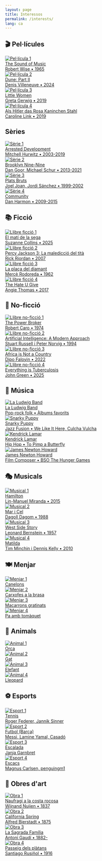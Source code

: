 ```yaml
---
layout: page
title: Interessos
permalink: /interests/
lang: ca
---
```


<div class="interests-container">
  
  <!-- Pel·lícules -->
  <div class="interest-category">
    <h2>🎬 Pel·lícules</h2>
    <div class="interest-grid">
      <div class="interest-item">
        <a href="https://letterboxd.com/tique_011/film/the-sound-of-music/activity/" class="interest-link" target="_blank" rel="noopener">
          <img src="/images/interests/movies/the-sound-of-music.jpg" alt="Pel·lícula 1" onerror="this.parentElement.parentElement.innerHTML='<div class=&quot;interest-placeholder&quot;>Poster 1</div>'">
          <div class="interest-overlay">
            <div class="interest-title">The Sound of Music</div>
            <div class="interest-subtitle">Robert Wise • 1965</div>
          </div>
        </a>
      </div>
      <div class="interest-item">
        <a href="https://letterboxd.com/tique_011/film/dune-part-two/activity/" class="interest-link" target="_blank" rel="noopener">
          <img src="/images/interests/movies/dune-part-two.jpg" alt="Pel·lícula 2" onerror="this.parentElement.parentElement.innerHTML='<div class=&quot;interest-placeholder&quot;>Poster 2</div>'">
          <div class="interest-overlay">
            <div class="interest-title">Dune: Part II</div>
            <div class="interest-subtitle">Denis Villeneuve • 2024</div>
          </div>
        </a>
      </div>
      <div class="interest-item">
        <a href="https://letterboxd.com/tique_011/film/little-women-2019/" class="interest-link" target="_blank" rel="noopener">
          <img src="/images/interests/movies/little-women.jpg" alt="Pel·lícula 3" onerror="this.parentElement.parentElement.innerHTML='<div class=&quot;interest-placeholder&quot;>Poster 3</div>'">
          <div class="interest-overlay">
            <div class="interest-title">Little Women</div>
            <div class="interest-subtitle">Greta Gerwig • 2019</div>
          </div>
        </a>
      </div>
      <div class="interest-item">
        <a href="https://letterboxd.com/tique_011/film/when-hitler-stole-pink-rabbit/activity/" class="interest-link" target="_blank" rel="noopener">
          <img src="/images/interests/movies/als-hitler-das-rosa-kaninchen-stahl.jpg" alt="Pel·lícula 4" onerror="this.parentElement.parentElement.innerHTML='<div class=&quot;interest-placeholder&quot;>Poster 4</div>'">
          <div class="interest-overlay">
            <div class="interest-title">Als Hitler das Rosa Kaninchen Stahl</div>
            <div class="interest-subtitle">Caroline Link • 2019</div>
          </div>
        </a>
      </div>
    </div>
  </div>

  <!-- Sèries -->
  <div class="interest-category">
    <h2> Sèries</h2>
    <div class="interest-grid">
      <div class="interest-item">
        <a href="https://www.imdb.com/title/tt0367279/" class="interest-link" target="_blank" rel="noopener">
          <img src="/images/interests/shows/arrested-development.jpg" alt="Sèrie 1" onerror="this.parentElement.parentElement.innerHTML='<div class=&quot;interest-placeholder&quot;>Sèrie 1</div>'">
          <div class="interest-overlay">
            <div class="interest-title">Arrested Development</div>
            <div class="interest-subtitle">Mitchell Hurwitz • 2003-2019</div>
          </div>
        </a>
      </div>
      <div class="interest-item">
        <a href="https://www.imdb.com/title/tt2467372/" class="interest-link" target="_blank" rel="noopener">
          <img src="/images/interests/shows/brooklyn-nine-nine.jpg" alt="Sèrie 2" onerror="this.parentElement.parentElement.innerHTML='<div class=&quot;interest-placeholder&quot;>Sèrie 2</div>'">
          <div class="interest-overlay">
            <div class="interest-title">Brooklyn Nine-Nine</div>
            <div class="interest-subtitle">Dan Goor, Michael Schur • 2013-2021</div>
          </div>
        </a>
      </div>
      <div class="interest-item">
        <a href="https://www.imdb.com/title/tt0352089/" class="interest-link" target="_blank" rel="noopener">
          <img src="/images/interests/shows/plats-bruts.jpg" alt="Sèrie 3" onerror="this.parentElement.parentElement.innerHTML='<div class=&quot;interest-placeholder&quot;>Sèrie 3</div>'">
          <div class="interest-overlay">
            <div class="interest-title">Plats Bruts</div>
            <div class="interest-subtitle">Joel Joan, Jordi Sánchez • 1999-2002</div>
          </div>
        </a>
      </div>
      <div class="interest-item">
        <a href="https://www.imdb.com/title/tt1439629/" class="interest-link" target="_blank" rel="noopener">
          <img src="/images/interests/shows/community.jpg" alt="Sèrie 4" onerror="this.parentElement.parentElement.innerHTML='<div class=&quot;interest-placeholder&quot;>Sèrie 4</div>'">
          <div class="interest-overlay">
            <div class="interest-title">Community</div>
            <div class="interest-subtitle">Dan Harmon • 2009-2015</div>
          </div>
        </a>
      </div>
    </div>
  </div>

  <!-- Llibres de ficció -->
  <div class="interest-category">
    <h2>📚 Ficció</h2>
    <div class="interest-grid">
      <div class="interest-item">
        <a href="https://app.thestorygraph.com/reviews/9b49ae8e-0b73-4d4b-bb89-ee7c98a80aef" class="interest-link" target="_blank" rel="noopener">
          <img src="/images/interests/fiction/el-mati-de-la-sega.jpg" alt="Llibre ficció 1" onerror="this.parentElement.parentElement.innerHTML='<div class=&quot;interest-placeholder&quot;>Portada 1</div>'">
          <div class="interest-overlay">
            <div class="interest-title">El matí de la sega</div>
            <div class="interest-subtitle">Suzanne Collins • 2025</div>
          </div>
        </a>
      </div>
      <div class="interest-item">
        <a href="https://app.thestorygraph.com/reviews/ffc91366-cbd6-4234-bbe0-47f26c611906" class="interest-link" target="_blank" rel="noopener">
          <img src="/images/interests/fiction/percy-jackson-la-malediccio-del-tita.jpg" alt="Llibre ficció 2" onerror="this.parentElement.parentElement.innerHTML='<div class=&quot;interest-placeholder&quot;>Portada 2</div>'">
          <div class="interest-overlay">
            <div class="interest-title">Percy Jackson 3: La maledicció del tità</div>
            <div class="interest-subtitle">Rick Riordan • 2007</div>
          </div>
        </a>
      </div>
      <div class="interest-item">
        <a href="https://app.thestorygraph.com/reviews/cbe98c2e-abb0-434d-94f2-ec25f4a718b5" class="interest-link" target="_blank" rel="noopener">
          <img src="/images/interests/fiction/la-placa-del-diamant.jpg" alt="Llibre ficció 3" onerror="this.parentElement.parentElement.innerHTML='<div class=&quot;interest-placeholder&quot;>Portada 3</div>'">
          <div class="interest-overlay">
            <div class="interest-title">La plaça del diamant</div>
            <div class="interest-subtitle">Mercè Rodoreda • 1962</div>
          </div>
        </a>
      </div>
      <div class="interest-item">
        <a href="https://app.thestorygraph.com/reviews/14927454-0ced-4db7-a46a-b111e596a9a3" class="interest-link" target="_blank" rel="noopener">
          <img src="/images/interests/fiction/the-hate-u-give.jpg" alt="Llibre ficció 4" onerror="this.parentElement.parentElement.innerHTML='<div class=&quot;interest-placeholder&quot;>Portada 4</div>'">
          <div class="interest-overlay">
            <div class="interest-title">The Hate U Give</div>
            <div class="interest-subtitle">Angie Thomas • 2017</div>
          </div>
        </a>
      </div>
    </div>
  </div>

  <!-- Llibres de no-ficció -->
  <div class="interest-category">
    <h2>📖 No-ficció</h2>
    <div class="interest-grid">
      <div class="interest-item">
        <a href="https://app.thestorygraph.com/reviews/99441071-67b2-40ee-9ec1-123df94e262b" class="interest-link" target="_blank" rel="noopener">
          <img src="/images/interests/nonfiction/the-power-broker.jpg" alt="Llibre no-ficció 1" onerror="this.parentElement.parentElement.innerHTML='<div class=&quot;interest-placeholder&quot;>Portada 1</div>'">
          <div class="interest-overlay">
            <div class="interest-title">The Power Broker</div>
            <div class="interest-subtitle">Robert Caro • 1974</div>
          </div>
        </a>
      </div>
      <div class="interest-item">
        <a href="https://app.thestorygraph.com/books/b73a25c2-bcf4-4b66-a14e-1df9c1a4d59c" class="interest-link" target="_blank" rel="noopener">
          <img src="/images/interests/nonfiction/artificial-intelligence-modern-approach.jpg" alt="Llibre no-ficció 2" onerror="this.parentElement.parentElement.innerHTML='<div class=&quot;interest-placeholder&quot;>Portada 2</div>'">
          <div class="interest-overlay">
            <div class="interest-title">Artificial Intelligence: A Modern Approach</div>
            <div class="interest-subtitle">Stuart Russell i Peter Norvig • 1994</div>
          </div>
        </a>
      </div>
      <div class="interest-item">
        <a href="#" class="interest-link" target="_blank" rel="noopener">
          <img src="/images/interests/nonfiction/africa-is-not-a-country.jpg" alt="Llibre no-ficció 3" onerror="this.parentElement.parentElement.innerHTML='<div class=&quot;interest-placeholder&quot;>Portada 3</div>'">
          <div class="interest-overlay">
            <div class="interest-title">Africa is Not a Country</div>
            <div class="interest-subtitle">Dipo Faloyin • 2022</div>
          </div>
        </a>
      </div>
      <div class="interest-item">
        <a href="https://app.thestorygraph.com/reviews/3cb87e45-cbe7-4fcf-8c7b-c2a519eb7a4d" class="interest-link" target="_blank" rel="noopener">
          <img src="/images/interests/nonfiction/everything-is-tuberculosis.jpg" alt="Llibre no-ficció 4" onerror="this.parentElement.parentElement.innerHTML='<div class=&quot;interest-placeholder&quot;>Portada 4</div>'">
          <div class="interest-overlay">
            <div class="interest-title">Everything is Tuberculosis</div>
            <div class="interest-subtitle">John Green • 2025</div>
          </div>
        </a>
      </div>
    </div>
  </div>

  <!-- Música (artistes i àlbums favorits) -->
  <div class="interest-category">
    <h2>🎵 Música</h2>
    <div class="interest-grid">
      <!-- Artistes seleccionats -->
      <div class="interest-item">
        <a href="https://open.spotify.com/artist/1hOwyBjBzD71G76KApDEy5" class="interest-link" target="_blank" rel="noopener">
          <img src="/images/interests/music/la-ludwig-band.jpg" alt="La Ludwig Band" onerror="this.parentElement.parentElement.innerHTML='<div class=&quot;interest-placeholder&quot;>La Ludwig Band</div>'">
          <div class="interest-overlay">
            <div class="interest-title">La Ludwig Band</div>
            <div class="interest-subtitle">Pop-rock folk • Àlbums favorits</div>
          </div>
        </a>
      </div>
      <div class="interest-item">
        <a href="#" class="interest-link" target="_blank" rel="noopener">
          <img src="/images/interests/music/snarky-puppy.jpg" alt="Snarky Puppy" onerror="this.parentElement.parentElement.innerHTML='<div class=&quot;interest-placeholder&quot;>Snarky Puppy</div>'">
          <div class="interest-overlay">
            <div class="interest-title">Snarky Puppy</div>
            <div class="interest-subtitle">Jazz Fusion • We Like It Here, Culcha Vulcha</div>
          </div>
        </a>
      </div>
      <!-- Artistes individuals -->
      <div class="interest-item">
        <a href="#" class="interest-link" target="_blank" rel="noopener">
          <img src="/images/interests/music/kendrick-lamar.jpg" alt="Kendrick Lamar" onerror="this.parentElement.parentElement.innerHTML='<div class=&quot;interest-placeholder&quot;>Kendrick Lamar</div>'">
          <div class="interest-overlay">
            <div class="interest-title">Kendrick Lamar</div>
            <div class="interest-subtitle">Hip Hop • To Pimp a Butterfly</div>
          </div>
        </a>
      </div>
      <div class="interest-item">
        <a href="#" class="interest-link" target="_blank" rel="noopener">
          <img src="/images/interests/music/james-newton-howard.jpg" alt="James Newton Howard" onerror="this.parentElement.parentElement.innerHTML='<div class=&quot;interest-placeholder&quot;>James Newton Howard</div>'">
          <div class="interest-overlay">
            <div class="interest-title">James Newton Howard</div>
            <div class="interest-subtitle">Film Composer • BSO The Hunger Games</div>
          </div>
        </a>
      </div>
    </div>
  </div>

  <!-- Musicals -->
  <div class="interest-category">
    <h2>🎭 Musicals</h2>
    <div class="interest-grid">
      <div class="interest-item">
        <a href="#🎭-musicals" class="interest-link" target="_blank" rel="noopener">
          <img src="/images/interests/musicals/hamilton.jpg" alt="Musical 1" onerror="this.parentElement.parentElement.innerHTML='<div class=&quot;interest-placeholder&quot;>Musical 1</div>'">
          <div class="interest-overlay">
            <div class="interest-title">Hamilton</div>
            <div class="interest-subtitle">Lin-Manuel Miranda • 2015</div>
          </div>
        </a>
      </div>
      <div class="interest-item">
        <a href="https://www.teatrevictoria.com/ca/cartellera/c/183-mar-i-cel.html" class="interest-link" target="_blank" rel="noopener">
          <img src="/images/interests/musicals/the-phantom-of-the-opera.jpg" alt="Musical 2" onerror="this.parentElement.parentElement.innerHTML='<div class=&quot;interest-placeholder&quot;>Musical 2</div>'">
          <div class="interest-overlay">
            <div class="interest-title">Mar i Cel</div>
            <div class="interest-subtitle">Dagoll Dagom • 1988</div>
          </div>
        </a>
      </div>
      <div class="interest-item">
        <a href="#🎭-musicals" class="interest-link" target="_blank" rel="noopener">
          <img src="/images/interests/musicals/west-side-story.jpg" alt="Musical 3" onerror="this.parentElement.parentElement.innerHTML='<div class=&quot;interest-placeholder&quot;>Musical 3</div>'">
          <div class="interest-overlay">
            <div class="interest-title">West Side Story</div>
            <div class="interest-subtitle">Leonard Bernstein • 1957</div>
          </div>
        </a>
      </div>
      <div class="interest-item">
        <a href="#🎭-musicals" class="interest-link" target="_blank" rel="noopener">
          <img src="/images/interests/musicals/matilda.jpg" alt="Musical 4" onerror="this.parentElement.parentElement.innerHTML='<div class=&quot;interest-placeholder&quot;>Musical 4</div>'">
          <div class="interest-overlay">
            <div class="interest-title">Matilda</div>
            <div class="interest-subtitle">Tim Minchin i Dennis Kelly • 2010</div>
          </div>
        </a>
      </div>
    </div>
  </div>

  <!-- Menjar -->
  <div class="interest-category">
    <h2>🍽️ Menjar</h2>
    <div class="interest-grid">
      <div class="interest-item">
        <a href="#" class="interest-link" target="_blank" rel="noopener">
          <img src="/images/interests/food/canelons.png" alt="Menjar 1" onerror="this.parentElement.parentElement.innerHTML='<div class=&quot;interest-placeholder&quot;>Menjar 1</div>'">
          <div class="interest-overlay">
            <div class="interest-title">Canelons</div>
            <div class="interest-subtitle"></div>
          </div>
        </a>
      </div>
      <div class="interest-item">
        <a href="https://3focs.com/ca/" class="interest-link" target="_blank" rel="noopener">
          <img src="/images/interests/food/carxofes.jpg" alt="Menjar 2" onerror="this.parentElement.parentElement.innerHTML='<div class=&quot;interest-placeholder&quot;>Menjar 2</div>'">
          <div class="interest-overlay">
            <div class="interest-title">Carxofes a la brasa</div>
            <div class="interest-subtitle"></div>
          </div>
        </a>
      </div>
      <div class="interest-item">
        <a href="https://www.timeout.cat/barcelona/ca/restaurants/gaig-barcelona" class="interest-link" target="_blank" rel="noopener">
          <img src="/images/interests/food/macarrons.jpg" alt="Menjar 3" onerror="this.parentElement.parentElement.innerHTML='<div class=&quot;interest-placeholder&quot;>Menjar 3</div>'">
          <div class="interest-overlay">
            <div class="interest-title">Macarrons gratinats</div>
            <div class="interest-subtitle"></div>
          </div>
        </a>
      </div>
      <div class="interest-item">
        <a href="https://www.barmolina.com/ca/" class="interest-link" target="_blank" rel="noopener">
          <img src="/images/interests/food/pa-amb-tomàquet.jpg" alt="Menjar 4" onerror="this.parentElement.parentElement.innerHTML='<div class=&quot;interest-placeholder&quot;>Menjar 4</div>'">
          <div class="interest-overlay">
            <div class="interest-title">Pa amb tomàquet</div>
            <div class="interest-subtitle"></div>
          </div>
        </a>
      </div>
    </div>
  </div>

  <!-- Animals -->
  <div class="interest-category">
    <h2>🐾 Animals</h2>
    <div class="interest-grid">
      <div class="interest-item">
        <a href="#" class="interest-link" target="_blank" rel="noopener">
          <img src="/images/interests/animals/orca.jpg" alt="Animal 1" onerror="this.parentElement.parentElement.innerHTML='<div class=&quot;interest-placeholder&quot;>Animal 1</div>'">
          <div class="interest-overlay">
            <div class="interest-title">Orca</div>
            <div class="interest-subtitle"></div>
          </div>
        </a>
      </div>
      <div class="interest-item">
        <a href="#" class="interest-link" target="_blank" rel="noopener">
          <img src="/images/interests/animals/gat.jpg" alt="Animal 2" onerror="this.parentElement.parentElement.innerHTML='<div class=&quot;interest-placeholder&quot;>Animal 2</div>'">
          <div class="interest-overlay">
            <div class="interest-title">Gat</div>
            <div class="interest-subtitle"></div>
          </div>
        </a>
      </div>
      <div class="interest-item">
        <a href="#" class="interest-link" target="_blank" rel="noopener">
          <img src="/images/interests/animals/elefant.jpg" alt="Animal 3" onerror="this.parentElement.parentElement.innerHTML='<div class=&quot;interest-placeholder&quot;>Animal 3</div>'">
          <div class="interest-overlay">
            <div class="interest-title">Elefant</div>
            <div class="interest-subtitle"></div>
          </div>
        </a>
      </div>
      <div class="interest-item">
        <a href="#" class="interest-link" target="_blank" rel="noopener">
          <img src="/images/interests/animals/lleopard.jpg" alt="Animal 4" onerror="this.parentElement.parentElement.innerHTML='<div class=&quot;interest-placeholder&quot;>Animal 4</div>'">
          <div class="interest-overlay">
            <div class="interest-title">Lleopard</div>
            <div class="interest-subtitle"></div>
          </div>
        </a>
      </div>
    </div>
  </div>

  <!-- Esports -->
  <div class="interest-category">
    <h2>⚽ Esports</h2>
    <div class="interest-grid">
      <div class="interest-item">
        <a href="#⚽-esports" class="interest-link" target="_blank" rel="noopener">
          <img src="/images/interests/sports/tennis.jpg" alt="Esport 1" onerror="this.parentElement.parentElement.innerHTML='<div class=&quot;interest-placeholder&quot;>Esport 1</div>'">
          <div class="interest-overlay">
            <div class="interest-title">Tennis</div>
            <div class="interest-subtitle">Roger Federer, Jannik Sinner</div>
          </div>
        </a>
      </div>
      <div class="interest-item">
        <a href="#⚽-esports" class="interest-link" target="_blank" rel="noopener">
          <img src="/images/interests/sports/fc-barcelona.jpg" alt="Esport 2" onerror="this.parentElement.parentElement.innerHTML='<div class=&quot;interest-placeholder&quot;>Esport 2</div>'">
          <div class="interest-overlay">
            <div class="interest-title">Futbol (Barça)</div>
            <div class="interest-subtitle">Messi, Lamine Yamal, Casadó</div>
          </div>
        </a>
      </div>
      <div class="interest-item">
        <a href="#⚽-esports" class="interest-.interest-link" target="_blank" rel="noopener">
          <img src="/images/interests/sports/climbing.jpg" alt="Esport 3" onerror="this.parentElement.parentElement.innerHTML='<div class=&quot;interest-placeholder&quot;>Esport 3</div>'">
          <div class="interest-overlay">
            <div class="interest-title">Escalada</div>
            <div class="interest-subtitle">Janja Garnbret</div>
          </div>
        </a>
      </div>
      <div class="interest-item">
        <a href="#⚽-esports" class="interest-link" target="_blank" rel="noopener">
          <img src="/images/interests/sports/chess.jpg" alt="Esport 4" onerror="this.parentElement.parentElement.innerHTML='<div class=&quot;interest-placeholder&quot;>Esport 4</div>'">
          <div class="interest-overlay">
            <div class="interest-title">Escacs</div>
            <div class="interest-subtitle">Magnus Carlsen, penguingm1</div>
          </div>
        </a>
      </div>
    </div>
  </div>

  <!-- Obres d'art -->
  <div class="interest-category art-category">
    <h2>🎨 Obres d'art</h2>
    <div class="interest-grid">
      <div class="interest-item">
        <a href="https://artsandculture.google.com/asset/shipwreck-off-a-rocky-coast-nuijen-wijnand/jwHeR2DfWY0qpw" class="interest-link" target="_blank" rel="noopener">
          <img src="/images/interests/art/shipwreck-off-rocky-coast-nuijen.jpg" alt="Obra 1" onerror="this.parentElement.parentElement.innerHTML='<div class=&quot;interest-placeholder&quot;>Obra 1</div>'">
          <div class="interest-overlay">
            <div class="interest-title">Naufragi a la costa rocosa</div>
            <div class="interest-subtitle">Wijnand Nuijen • 1837</div>
          </div>
        </a>
      </div>
      <div class="interest-item">
        <a href="https://artsandculture.google.com/asset/california-spring-albert-bierstadt-1830%E2%80%931902/bAE9fcwSxFxp4w" class="interest-link" target="_blank" rel="noopener">
          <img src="/images/interests/art/california-spring-bierstadt.jpg" alt="Obra 2" onerror="this.parentElement.parentElement.innerHTML='<div class=&quot;interest-placeholder&quot;>Obra 2</div>'">
          <div class="interest-overlay">
            <div class="interest-title">California Spring</div>
            <div class="interest-subtitle">Alfred Bierstadt • 1875</div>
          </div>
        </a>
      </div>
      <div class="interest-item">
        <a href="https://sagradafamilia.org/" class="interest-link" target="_blank" rel="noopener">
          <img src="/images/interests/art/sagrada-familia-gaudi.jpg" alt="Obra 3" onerror="this.parentElement.parentElement.innerHTML='<div class=&quot;interest-placeholder&quot;>Obra 3</div>'">
          <div class="interest-overlay">
            <div class="interest-title">La Sagrada Família</div>
            <div class="interest-subtitle">Antoni Gaudí • 1882-</div>
          </div>
        </a>
      </div>
      <div class="interest-item">
        <a href="https://artsandculture.google.com/asset/avenue-of-plane-trees/wQFzEqx_dpfP6Q" class="interest-link" target="_blank" rel="noopener">
          <img src="/images/interests/art/avenue-plane-trees-rusinol.jpg" alt="Obra 4" onerror="this.parentElement.parentElement.innerHTML='<div class=&quot;interest-placeholder&quot;>Obra 4</div>'">
          <div class="interest-overlay">
            <div class="interest-title">Passeig dels plàtans</div>
            <div class="interest-subtitle">Santiago Rusiñol • 1916</div>
          </div>
        </a>
      </div>
    </div>
  </div>

</div>